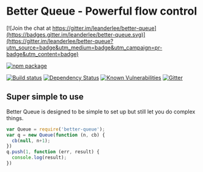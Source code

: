 # Better Queue - Powerful flow control

[![Join the chat at https://gitter.im/leanderlee/better-queue](https://badges.gitter.im/leanderlee/better-queue.svg)](https://gitter.im/leanderlee/better-queue?utm_source=badge&utm_medium=badge&utm_campaign=pr-badge&utm_content=badge)

[![npm package](https://nodei.co/npm/better-queue.png?downloads=true&downloadRank=true&stars=true)](https://nodei.co/npm/better-queue/)

[![Build status](https://img.shields.io/travis/leanderlee/better-queue.svg?style=flat-square)](https://travis-ci.org/leanderlee/better-queue)
[![Dependency Status](https://img.shields.io/david/leanderlee/better-queue.svg?style=flat-square)](https://david-dm.org/leanderlee/better-queue)
[![Known Vulnerabilities](https://snyk.io/test/npm/better-queue/badge.svg?style=flat-square)](https://snyk.io/test/npm/better-queue)
[![Gitter](https://img.shields.io/badge/gitter-join_chat-blue.svg?style=flat-square)](https://gitter.im/leanderlee/better-queue?utm_source=badge)


## Super simple to use

Better Queue is designed to be simple to set up but still let you do complex things.

```js
var Queue = require('better-queue');
var q = new Queue(function (n, cb) {
  cb(null, n+1);
})
q.push(1, function (err, result) {
  console.log(result);
})
```

